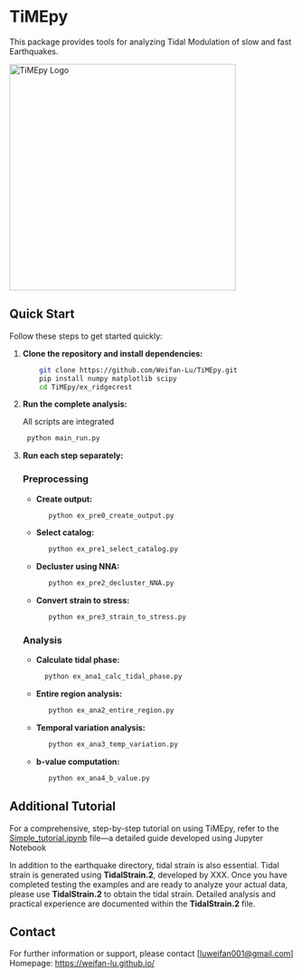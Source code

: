 # TiMEpy

This package provides tools for analyzing Tidal Modulation of slow and fast Earthquakes.

<img src="https://raw.githubusercontent.com/Weifan-Lu/TiMEpy/main/Logo.png" alt="TiMEpy Logo" width="400"/>


## Quick Start

Follow these steps to get started quickly:

1. **Clone the repository and install dependencies:**

   ```bash
       git clone https://github.com/Weifan-Lu/TiMEpy.git
       pip install numpy matplotlib scipy
       cd TiMEpy/ex_ridgecrest

2. **Run the complete analysis:**
   
   All scripts are integrated
   ```bash
    python main_run.py

4. **Run each step separately:**
   ### Preprocessing
   - **Create output:**  
     ```bash
        python ex_pre0_create_output.py
     
   - **Select catalog:**  
     ```bash
        python ex_pre1_select_catalog.py
     
   - **Decluster using NNA:**  
     ```bash 
        python ex_pre2_decluster_NNA.py
     
   - **Convert strain to stress:**  
     ```bash 
        python ex_pre3_strain_to_stress.py
   ### Analysis
   - **Calculate tidal phase:**
      ```bash
        python ex_ana1_calc_tidal_phase.py
   - **Entire region analysis:**
      ```bash  
         python ex_ana2_entire_region.py
   - **Temporal variation analysis:**
      ```bash  
         python ex_ana3_temp_variation.py
   - **b-value computation:**
      ```bash  
         python ex_ana4_b_value.py

## Additional Tutorial

For a comprehensive, step-by-step tutorial on using TiMEpy, refer to the [Simple_tutorial.ipynb](https://github.com/Weifan-Lu/TiMEpy/blob/main/Simple_tutorial.ipynb)  file—a detailed guide developed using Jupyter Notebook

In addition to the earthquake directory, tidal strain is also essential. Tidal strain is generated using **TidalStrain.2**, developed by XXX. Once you have completed testing the examples and are ready to analyze your actual data, please use **TidalStrain.2** to obtain the tidal strain. Detailed analysis and practical experience are documented within the **TidalStrain.2** file.


## Contact

For further information or support, please contact [luweifan001@gmail.com]
Homepage: https://weifan-lu.github.io/
